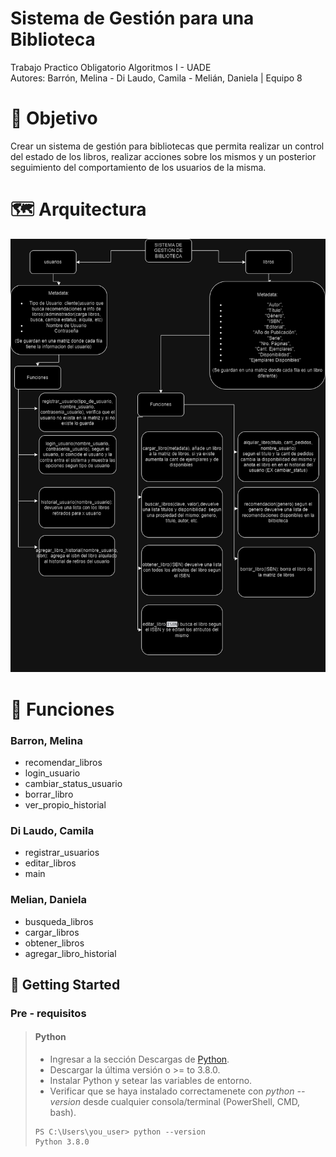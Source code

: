 # Sistema de Gestión para una Biblioteca
Trabajo Practico Obligatorio Algoritmos I - UADE  
Autores: Barrón, Melina -  Di Laudo, Camila - Melián, Daniela | Equipo 8

# 🎯 Objetivo
Crear un sistema de gestión para bibliotecas que permita realizar un control del estado de los libros, realizar acciones sobre los mismos y un posterior seguimiento del comportamiento de los usuarios de la misma. 

# 🗺️ Arquitectura 
![Diagrama de Arquitectura](./Diagrama-TPO.drawio.png)

# 🐍 Funciones

### Barron, Melina
 - recomendar_libros  
 - login_usuario  
 - cambiar_status_usuario
 - borrar_libro
 - ver_propio_historial
    
### Di Laudo, Camila  
 - registrar_usuarios  
 - editar_libros 
 - main
### Melian, Daniela  
  - busqueda_libros  
 - cargar_libros  
 - obtener_libros
 - agregar_libro_historial  

## 🚀 Getting Started

### Pre - requisitos

> #### Python 
>
> - Ingresar a la sección Descargas de [Python](https://www.python.org/downloads/).
> - Descargar la última versión o >= to 3.8.0.
> - Instalar Python y setear las variables de entorno.
> - Verificar que se haya instalado correctamenete con *python --version* desde cualquier consola/terminal (PowerShell, CMD, bash).
> ```
> PS C:\Users\you_user> python --version
> Python 3.8.0
> ```
